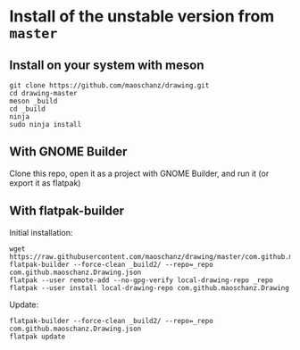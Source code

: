 # Install of the unstable version from `master`

## Install on your system with meson

```
git clone https://github.com/maoschanz/drawing.git
cd drawing-master
meson _build
cd _build
ninja
sudo ninja install
```

## With GNOME Builder

Clone this repo, open it as a project with GNOME Builder, and run it (or export it as flatpak)

## With flatpak-builder

Initial installation:
```
wget https://raw.githubusercontent.com/maoschanz/drawing/master/com.github.maoschanz.Drawing.json
flatpak-builder --force-clean _build2/ --repo=_repo com.github.maoschanz.Drawing.json
flatpak --user remote-add --no-gpg-verify local-drawing-repo _repo
flatpak --user install local-drawing-repo com.github.maoschanz.Drawing
```

Update:
```
flatpak-builder --force-clean _build2/ --repo=_repo com.github.maoschanz.Drawing.json
flatpak update
```
